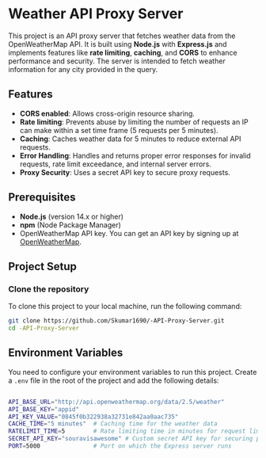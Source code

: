 # Weather API Proxy Server

This project is an API proxy server that fetches weather data from the OpenWeatherMap API. It is built using **Node.js** with **Express.js** and implements features like **rate limiting**, **caching**, and **CORS** to enhance performance and security. The server is intended to fetch weather information for any city provided in the query.

## Features

- **CORS enabled**: Allows cross-origin resource sharing.
- **Rate limiting**: Prevents abuse by limiting the number of requests an IP can make within a set time frame (5 requests per 5 minutes).
- **Caching**: Caches weather data for 5 minutes to reduce external API requests.
- **Error Handling**: Handles and returns proper error responses for invalid requests, rate limit exceedance, and internal server errors.
- **Proxy Security**: Uses a secret API key to secure proxy requests.

## Prerequisites

- **Node.js** (version 14.x or higher)
- **npm** (Node Package Manager)
- OpenWeatherMap API key. You can get an API key by signing up at [OpenWeatherMap](https://home.openweathermap.org/users/sign_up).

## Project Setup

### Clone the repository

To clone this project to your local machine, run the following command:

```bash
git clone https://github.com/Skumar1690/-API-Proxy-Server.git
cd -API-Proxy-Server
```

## Environment Variables

You need to configure your environment variables to run this project. Create a `.env` file in the root of the project and add the following details:

```bash

API_BASE_URL="http://api.openweathermap.org/data/2.5/weather"
API_BASE_KEY="appid"
API_KEY_VALUE="0845f0b322938a32731e842aa0aac735"
CACHE_TIME="5 minutes"  # Caching time for the weather data
RATELIMIT_TIME=5        # Rate limiting time in minutes for request limit per user
SECRET_API_KEY="souravisawesome" # Custom secret API key for securing proxy requests
PORT=5000               # Port on which the Express server runs

```

